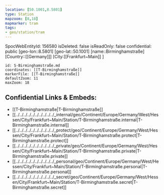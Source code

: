 ```yaml
---
location: [50.1001,8.5801]
type: Station 
mapzoom: [8,18] 
mapmarker: tram 
tags:
- geo/station/tram
---
```

SpocWebEntityId: 156580
isDeleted: false
isReadOnly: false
confidential: public
[geo-lon::8.5801]
[geo-lat::50.1001]
[name::Birminghamstraße]
[Country::[[Germany]]]
[City:[[Frankfurt~Main]] ]


```leaflet
id: S-Birminghamstraße.md
coordinates: [[T-Birminghamstraße]]
markerFile: [[T-Birminghamstraße]]
defaultZoom: 11 
maxZoom: 18
```


## Confidential Links & Embeds: 
- [[T-Birminghamstraße|T-Birminghamstraße]] 
- [[../../../../../../../../../../_internal/geo/Continent/Europe/Germany/West/Hessen/City/Frankfurt~Main/Station/T-Birminghamstraße.internal|T-Birminghamstraße.internal]] 
- [[../../../../../../../../../../_protect/geo/Continent/Europe/Germany/West/Hessen/City/Frankfurt~Main/Station/T-Birminghamstraße.protect|T-Birminghamstraße.protect]] 
- [[../../../../../../../../../../_private/geo/Continent/Europe/Germany/West/Hessen/City/Frankfurt~Main/Station/T-Birminghamstraße.private|T-Birminghamstraße.private]] 
- [[../../../../../../../../../../_personal/geo/Continent/Europe/Germany/West/Hessen/City/Frankfurt~Main/Station/T-Birminghamstraße.personal|T-Birminghamstraße.personal]] 
- [[../../../../../../../../../../_secret/geo/Continent/Europe/Germany/West/Hessen/City/Frankfurt~Main/Station/T-Birminghamstraße.secret|T-Birminghamstraße.secret]] 
